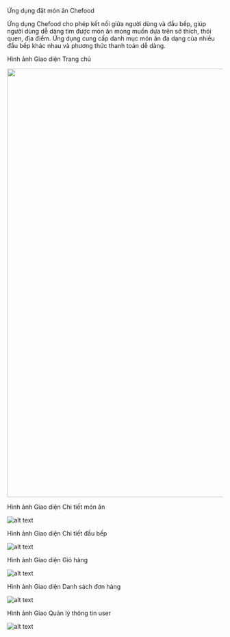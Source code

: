 Ứng dụng đặt món ăn Chefood

Ứng dụng Chefood cho phép kết nối giữa người dùng và đầu bếp, giúp người dùng dễ dàng tìm được món ăn mong muốn dựa trên sở thích, thói quen, địa điểm. Ứng dụng cung cấp danh mục món ăn đa dạng của nhiều đầu bếp khác nhau và phương thức thanh toán dễ dàng.


Hình ảnh Giao diện Trang chủ

<img src="https://res.cloudinary.com/dep0t5tcf/image/upload/v1648028059/chefood/review_app/1_zfp7u1.png" width="1000">


Hình ảnh Giao diện Chi tiết món ăn 

![alt text](https://res.cloudinary.com/dep0t5tcf/image/upload/v1648028064/chefood/review_app/2_go6cpm.jpg)


Hình ảnh Giao diện Chi tiết đầu bếp

![alt text](https://res.cloudinary.com/dep0t5tcf/image/upload/v1648028064/chefood/review_app/3_nznvxd.jpg)


Hình ảnh Giao diện Giỏ hàng

![alt text](https://res.cloudinary.com/dep0t5tcf/image/upload/v1648028063/chefood/review_app/4_hmqwg8.jpg)


Hình ảnh Giao diện Danh sách đơn hàng

![alt text](https://res.cloudinary.com/dep0t5tcf/image/upload/v1648028062/chefood/review_app/5_uc1k9j.jpg)


Hình ảnh Giao Quản lý thông tin user

![alt text](https://res.cloudinary.com/dep0t5tcf/image/upload/v1648028064/chefood/review_app/6_bvpv2p.jpg)
